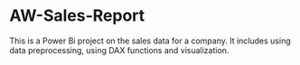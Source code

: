 # AW-Sales-Report
This is a Power Bi project on the sales data for a company.
It includes using data preprocessing, using DAX functions and visualization.
